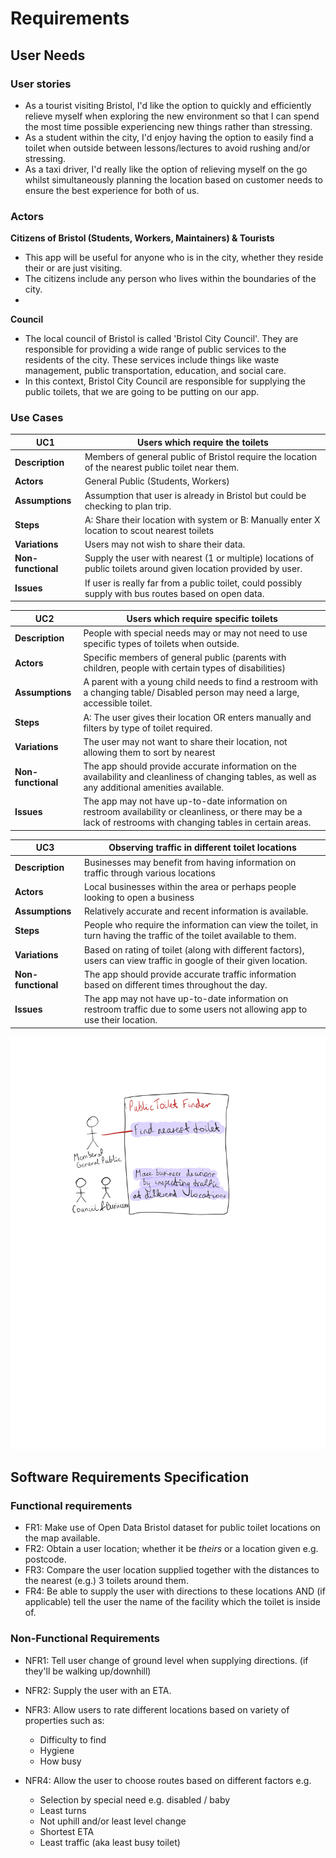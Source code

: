 # Requirements

## User Needs

### User stories
- As a tourist visiting Bristol, I'd like the option to quickly and efficiently relieve myself when exploring the new environment so that I can spend the most time possible experiencing new things rather than stressing.
- As a student within the city, I'd enjoy having the option to easily find a toilet when outside between lessons/lectures to avoid rushing and/or stressing.
- As a taxi driver, I'd really like the option of relieving myself on the go whilst simultaneously planning the location based on customer needs to ensure the best experience for both of us.


### Actors
**Citizens of Bristol (Students, Workers, Maintainers) & Tourists**
- This app will be useful for anyone who is in the city, whether they reside their or are just visiting.
- The citizens include any person who lives within the boundaries of the city.
- 
**Council**

- The local council of Bristol is called 'Bristol City Council'. They are responsible for providing a wide range of public services to the residents of the city. These services include things like waste management, public transportation, education, and social care.
- In this context, Bristol City Council are responsible for supplying the public toilets, that we are going to be putting on our app.

### Use Cases

| UC1 | Users which require the toilets | 
| -------------------------------------- | ------------------- |
| **Description** | Members of general public of Bristol require the location of the nearest public toilet near them. |
| **Actors** | General Public (Students, Workers) |
| **Assumptions** | Assumption that user is already in Bristol but could be checking to plan trip.</td></tr>
| **Steps** | A: Share their location with system or B: Manually enter X location to scout nearest toilets |
| **Variations** | Users may not wish to share their data. |
| **Non-functional** | Supply the user with nearest (1 or multiple) locations of public toilets around given location provided by user. |
| **Issues** | If user is really far from a public toilet, could possibly supply with bus routes based on open data. |

| UC2 | Users which require specific toilets |
| -------------------------------------- | ------------------- |
| **Description** | People with special needs may or may not need to use specific types of toilets when outside. |
| **Actors** | Specific members of general public (parents with children, people with certain types of disabilities) |
| **Assumptions** | A parent with a young child needs to find a restroom with a changing table/ Disabled person may need a large, accessible toilet.</td></tr>
| **Steps** | A: The user gives their location OR enters manually and filters by type of toilet required. |
| **Variations** | The user may not want to share their location, not allowing them to sort by nearest |
| **Non-functional** | The app should provide accurate information on the availability and cleanliness of changing tables, as well as any additional amenities available. |
| **Issues** | The app may not have up-to-date information on restroom availability or cleanliness, or there may be a lack of restrooms with changing tables in certain areas. |

| UC3 | Observing traffic in different toilet locations |
| -------------------------------------- | ------------------- |
| **Description** | Businesses may benefit from having information on traffic through various locations |
| **Actors** | Local businesses within the area or perhaps people looking to open a business |
| **Assumptions** | Relatively accurate and recent information is available.</td></tr>
| **Steps** | People who require the information can view the toilet, in turn having the traffic of the toilet available to them. |
| **Variations** | Based on rating of toilet (along with different factors), users can view traffic in google of their given location.|
| **Non-functional** | The app should provide accurate traffic information based on different times throughout the day. |
| **Issues** | The app may not have up-to-date information on restroom traffic due to some users not allowing app to use their location. |
  

![Insert your Use-Case Diagram Here](images/use-case.png)

## Software Requirements Specification
### Functional requirements
 - FR1: Make use of Open Data Bristol dataset for public toilet locations on the map available.
 - FR2: Obtain a user location; whether it be *theirs* or a location given e.g. postcode.
 - FR3: Compare the user location supplied together with the distances to the nearest (e.g.) 3 toilets around them.
 - FR4: Be able to supply the user with directions to these locations AND (if applicable) tell the user the name of the facility which the toilet is inside of.




### Non-Functional Requirements
 - NFR1: Tell user change of ground level when supplying directions. (if they'll be walking up/downhill)
 - NFR2: Supply the user with an ETA.
 - NFR3: Allow users to rate different locations based on variety of properties such as:
   - Difficulty to find
   - Hygiene 
   - How busy

 - NFR4: Allow the user to choose routes based on different factors e.g.
   - Selection by special need e.g. disabled / baby 
   - Least turns
   - Not uphill and/or least level change
   - Shortest ETA
   - Least traffic (aka least busy toilet)


